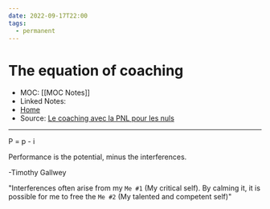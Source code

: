 ```yaml
---
date: 2022-09-17T22:00
tags:
  - permanent
---
```

# The equation of coaching
- MOC: [[MOC Notes]]
- Linked Notes:
- [Home](https://misudashi.ga/)
- Source: [Le coaching avec la PNL pour les nuls](https://des-livres-pour-changer-de-vie.com/le-coaching-avec-la-pnl-pour-les-nuls/)
----------
P = p - i

Performance is the potential, minus the interferences.

-Timothy Gallwey

"Interferences often arise from my `Me #1` (My critical self). By calming it, it is possible for me to free the `Me #2` (My talented and competent self)"